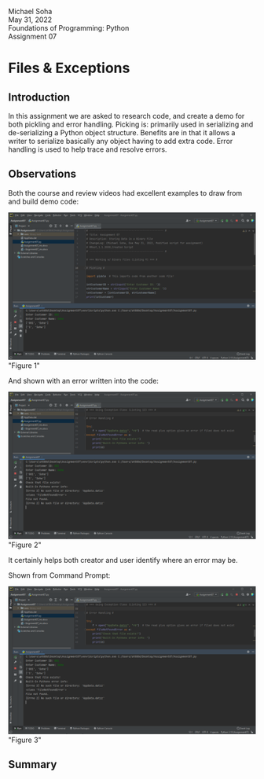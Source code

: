 Michael Soha  
May 31, 2022  
Foundations of Programming: Python  
Assignment 07  

# Files & Exceptions

## Introduction

In this assignment we are asked to research code, and create a demo for both pickling and error handling. Picking is: primarily used in serializing and de-serializing a Python object structure. Benefits are in that it allows a writer to serialize basically any object having to add extra code. Error handling is used to help trace and resolve errors.

## Observations

Both the course and review videos had excellent examples to draw from and build demo code:  

![Pic1](https://github.com/mksoha/ITFnd100-Mod07/blob/main/Pic1.png) "Figure 1"

And shown with an error written into the code:

![Pic2](https://github.com/mksoha/ITFnd100-Mod07/blob/main/Pic2.png) "Figure 2"

It certainly helps both creator and user identify where an error may be.  

Shown from Command Prompt:

![Pic3](https://github.com/mksoha/ITFnd100-Mod07/blob/main/Pic2.png) "Figure 3"

## Summary

